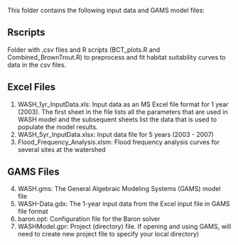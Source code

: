 This folder contains the following input data and GAMS model files:

## Rscripts
Folder with .csv files and R scripts (BCT_plots.R and Combined_BrownTrout.R) to preprocess and fit habitat suitability curves to data in the csv files.

## Excel Files
1. WASH_1yr_InputData.xls: Input data as an MS Excel file format for 1 year (2003). The first sheet in the file lists all the parameters that are used in WASH model and the subsequent sheets list the data that is used to populate the model results.
2. WASH_5yr_InputData.xlsx: Input data file for 5 years (2003 - 2007)
3. Flood_Frequency_Analysis.xlsm: Flood frequency analysis curves for several sites at the watershed

## GAMS Files
4. WASH.gms: The General Algebraic Modeling Systems (GAMS) model file
5. WASH-Data.gdx: The 1-year input data from the Excel input file in GAMS file format
6. baron.opt: Configuration file for the Baron solver
7. WASHModel.gpr: Project (directory) file. If opening and using GAMS, will need to create new project file to specify your local directory)
 
